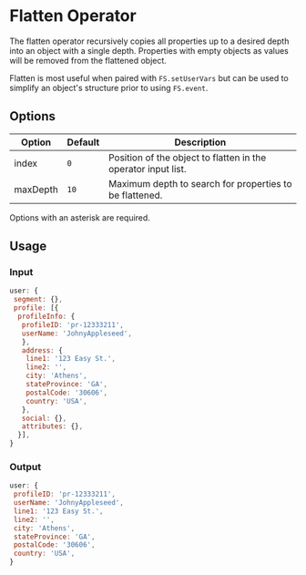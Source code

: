# Flatten Operator

The flatten operator recursively copies all properties up to a desired depth into an object with a single depth.  Properties with empty objects as values will be removed from the flattened object.

Flatten is most useful when paired with `FS.setUserVars` but can be used to simplify an object's structure prior to using `FS.event`.

## Options

| Option | Default | Description |
| ------ | ------- | ----------- |
| index  | `0` | Position of the object to flatten in the operator input list. |
| maxDepth | `10` | Maximum depth to search for properties to be flattened. |

Options with an asterisk are required.

## Usage

### Input

```javascript
user: {
 segment: {},
 profile: [{
  profileInfo: {
   profileID: 'pr-12333211',
   userName: 'JohnyAppleseed',
   },
   address: {
    line1: '123 Easy St.',
    line2: '',
    city: 'Athens',
    stateProvince: 'GA',
    postalCode: '30606',
    country: 'USA',
   },
   social: {},
   attributes: {},
  }],
}
```

### Output

```javascript
user: {
 profileID: 'pr-12333211',
 userName: 'JohnyAppleseed',
 line1: '123 Easy St.',
 line2: '',
 city: 'Athens',
 stateProvince: 'GA',
 postalCode: '30606',
 country: 'USA',
}
```
